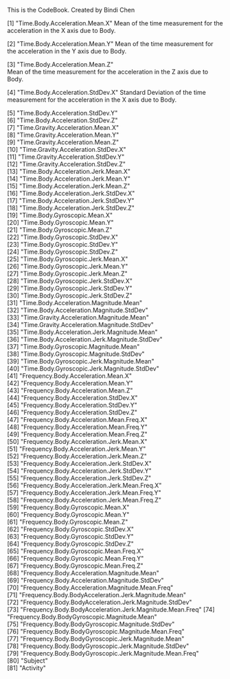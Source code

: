 This is the CodeBook. Created by Bindi Chen

[1] "Time.Body.Acceleration.Mean.X"
    Mean of the time measurement for the acceleration in the X axis due to Body.
    
[2] "Time.Body.Acceleration.Mean.Y"
    Mean of the time measurement for the acceleration in the Y axis due to Body.
    
[3] "Time.Body.Acceleration.Mean.Z"    
    Mean of the time measurement for the acceleration in the Z axis due to Body.
 
[4] "Time.Body.Acceleration.StdDev.X"
    Standard Deviation of the time measurement for the acceleration in the X axis due to Body.
 
[5] "Time.Body.Acceleration.StdDev.Y"                         
[6] "Time.Body.Acceleration.StdDev.Z"                         
[7] "Time.Gravity.Acceleration.Mean.X"                        
[8] "Time.Gravity.Acceleration.Mean.Y"                        
[9] "Time.Gravity.Acceleration.Mean.Z"                        
[10] "Time.Gravity.Acceleration.StdDev.X"                      
[11] "Time.Gravity.Acceleration.StdDev.Y"                      
[12] "Time.Gravity.Acceleration.StdDev.Z"                      
[13] "Time.Body.Acceleration.Jerk.Mean.X"                      
[14] "Time.Body.Acceleration.Jerk.Mean.Y"                      
[15] "Time.Body.Acceleration.Jerk.Mean.Z"                      
[16] "Time.Body.Acceleration.Jerk.StdDev.X"                    
[17] "Time.Body.Acceleration.Jerk.StdDev.Y"                    
[18] "Time.Body.Acceleration.Jerk.StdDev.Z"                    
[19] "Time.Body.Gyroscopic.Mean.X"                             
[20] "Time.Body.Gyroscopic.Mean.Y"                             
[21] "Time.Body.Gyroscopic.Mean.Z"                             
[22] "Time.Body.Gyroscopic.StdDev.X"                           
[23] "Time.Body.Gyroscopic.StdDev.Y"                           
[24] "Time.Body.Gyroscopic.StdDev.Z"                           
[25] "Time.Body.Gyroscopic.Jerk.Mean.X"                        
[26] "Time.Body.Gyroscopic.Jerk.Mean.Y"                        
[27] "Time.Body.Gyroscopic.Jerk.Mean.Z"                        
[28] "Time.Body.Gyroscopic.Jerk.StdDev.X"                      
[29] "Time.Body.Gyroscopic.Jerk.StdDev.Y"                      
[30] "Time.Body.Gyroscopic.Jerk.StdDev.Z"                      
[31] "Time.Body.Acceleration.Magnitude.Mean"                   
[32] "Time.Body.Acceleration.Magnitude.StdDev"                 
[33] "Time.Gravity.Acceleration.Magnitude.Mean"                
[34] "Time.Gravity.Acceleration.Magnitude.StdDev"              
[35] "Time.Body.Acceleration.Jerk.Magnitude.Mean"              
[36] "Time.Body.Acceleration.Jerk.Magnitude.StdDev"            
[37] "Time.Body.Gyroscopic.Magnitude.Mean"                     
[38] "Time.Body.Gyroscopic.Magnitude.StdDev"                   
[39] "Time.Body.Gyroscopic.Jerk.Magnitude.Mean"                
[40] "Time.Body.Gyroscopic.Jerk.Magnitude.StdDev"              
[41] "Frequency.Body.Acceleration.Mean.X"                      
[42] "Frequency.Body.Acceleration.Mean.Y"                      
[43] "Frequency.Body.Acceleration.Mean.Z"                      
[44] "Frequency.Body.Acceleration.StdDev.X"                    
[45] "Frequency.Body.Acceleration.StdDev.Y"                    
[46] "Frequency.Body.Acceleration.StdDev.Z"                    
[47] "Frequency.Body.Acceleration.Mean.Freq.X"                 
[48] "Frequency.Body.Acceleration.Mean.Freq.Y"                 
[49] "Frequency.Body.Acceleration.Mean.Freq.Z"                 
[50] "Frequency.Body.Acceleration.Jerk.Mean.X"                 
[51] "Frequency.Body.Acceleration.Jerk.Mean.Y"                 
[52] "Frequency.Body.Acceleration.Jerk.Mean.Z"                 
[53] "Frequency.Body.Acceleration.Jerk.StdDev.X"               
[54] "Frequency.Body.Acceleration.Jerk.StdDev.Y"               
[55] "Frequency.Body.Acceleration.Jerk.StdDev.Z"               
[56] "Frequency.Body.Acceleration.Jerk.Mean.Freq.X"            
[57] "Frequency.Body.Acceleration.Jerk.Mean.Freq.Y"            
[58] "Frequency.Body.Acceleration.Jerk.Mean.Freq.Z"            
[59] "Frequency.Body.Gyroscopic.Mean.X"                        
[60] "Frequency.Body.Gyroscopic.Mean.Y"                        
[61] "Frequency.Body.Gyroscopic.Mean.Z"                        
[62] "Frequency.Body.Gyroscopic.StdDev.X"                      
[63] "Frequency.Body.Gyroscopic.StdDev.Y"                      
[64] "Frequency.Body.Gyroscopic.StdDev.Z"                      
[65] "Frequency.Body.Gyroscopic.Mean.Freq.X"                   
[66] "Frequency.Body.Gyroscopic.Mean.Freq.Y"                   
[67] "Frequency.Body.Gyroscopic.Mean.Freq.Z"                   
[68] "Frequency.Body.Acceleration.Magnitude.Mean"              
[69] "Frequency.Body.Acceleration.Magnitude.StdDev"            
[70] "Frequency.Body.Acceleration.Magnitude.Mean.Freq"         
[71] "Frequency.Body.BodyAcceleration.Jerk.Magnitude.Mean"     
[72] "Frequency.Body.BodyAcceleration.Jerk.Magnitude.StdDev"   
[73] "Frequency.Body.BodyAcceleration.Jerk.Magnitude.Mean.Freq"
[74] "Frequency.Body.BodyGyroscopic.Magnitude.Mean"            
[75] "Frequency.Body.BodyGyroscopic.Magnitude.StdDev"          
[76] "Frequency.Body.BodyGyroscopic.Magnitude.Mean.Freq"       
[77] "Frequency.Body.BodyGyroscopic.Jerk.Magnitude.Mean"       
[78] "Frequency.Body.BodyGyroscopic.Jerk.Magnitude.StdDev"     
[79] "Frequency.Body.BodyGyroscopic.Jerk.Magnitude.Mean.Freq"  
[80] "Subject"                                                 
[81] "Activity"
